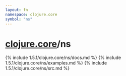 ```yaml
---
layout: fn
namespace: clojure.core
symbol: "ns"
---
```


# [clojure.core](../)/ns

{% include 1.5.1/clojure.core/ns/docs.md %}
{% include 1.5.1/clojure.core/ns/examples.md %}
{% include 1.5.1/clojure.core/ns/src.md %}

